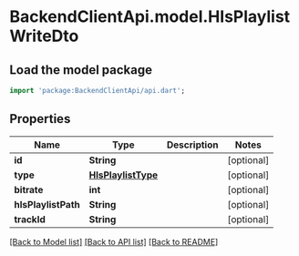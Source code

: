 # BackendClientApi.model.HlsPlaylistWriteDto

## Load the model package
```dart
import 'package:BackendClientApi/api.dart';
```

## Properties
Name | Type | Description | Notes
------------ | ------------- | ------------- | -------------
**id** | **String** |  | [optional] 
**type** | [**HlsPlaylistType**](HlsPlaylistType.md) |  | [optional] 
**bitrate** | **int** |  | [optional] 
**hlsPlaylistPath** | **String** |  | [optional] 
**trackId** | **String** |  | [optional] 

[[Back to Model list]](../README.md#documentation-for-models) [[Back to API list]](../README.md#documentation-for-api-endpoints) [[Back to README]](../README.md)


